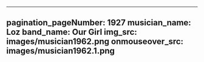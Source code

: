 ------
pagination_pageNumber: 1927
musician_name: Loz
band_name: Our Girl
img_src: images/musician1962.png
onmouseover_src: images/musician1962.1.png
------